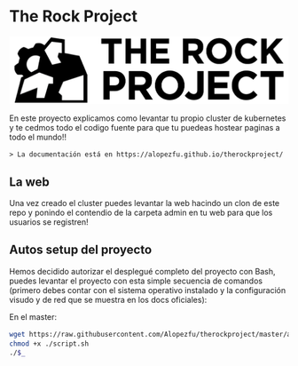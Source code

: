 # The Rock Project

![alt text](https://github.com/Alopezfu/therockproject/blob/master/docs/img/1.png "Logo")

En este proyecto explicamos como levantar tu propio cluster de kubernetes y te cedmos todo el codigo fuente para que tu puedeas hostear paginas a todo el mundo!!

	> La documentación está en https://alopezfu.github.io/therockproject/

## La web

Una vez creado el cluster puedes levantar la web hacindo un clon de este repo y ponindo el contendio de la carpeta admin en tu web para que los usuarios se registren!

## Autos setup del proyecto

Hemos decidido autorizar el desplegué completo del proyecto con Bash, puedes levantar el proyecto con esta simple secuencia de comandos (primero debes contar con el sistema operativo instalado y la configuración visudo y de red que se muestra en los docs oficiales):

En el master:
```bash
wget https://raw.githubusercontent.com/Alopezfu/therockproject/master/autosetup/script.sh
chmod +x ./script.sh
./$_
```
